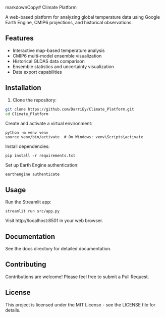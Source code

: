 markdownCopy# Climate Platform

A web-based platform for analyzing global temperature data using Google Earth Engine, CMIP6 projections, and historical observations.

## Features

- Interactive map-based temperature analysis
- CMIP6 multi-model ensemble visualization
- Historical GLDAS data comparison
- Ensemble statistics and uncertainty visualization
- Data export capabilities

## Installation

1. Clone the repository:
```bash
git clone https://github.com/DarriEy/Climate_Platform.git
cd Climate_Platform
```

Create and activate a virtual environment:

```
python -m venv venv
source venv/bin/activate  # On Windows: venv\Scripts\activate
```

Install dependencies:

```
pip install -r requirements.txt
```

Set up Earth Engine authentication:

```
earthengine authenticate
```

## Usage

Run the Streamlit app:
```
streamlit run src/app.py
```

Visit http://localhost:8501 in your web browser.

## Documentation
See the docs directory for detailed documentation.

##  Contributing

Contributions are welcome! Please feel free to submit a Pull Request.

## License
This project is licensed under the MIT License - see the LICENSE file for details.
